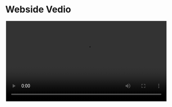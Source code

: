 # Webside Vedio
<p align="center">
  <video src="https://github.com/Talibb1/Fun-Zone-Amusement-Park/assets/129509959/7b5e68cc-d121-4a15-a99f-675f6b938eec" width="500px"></video>
</p>
